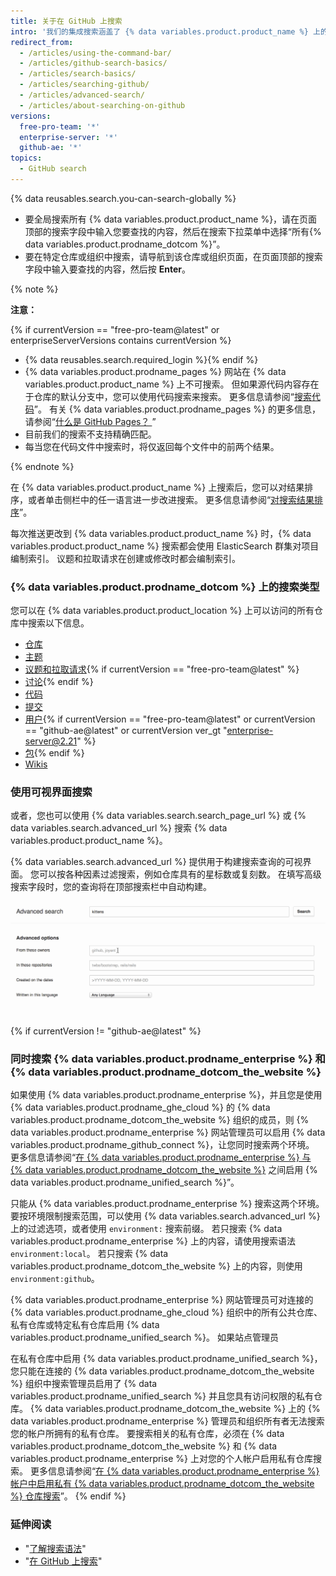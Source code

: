 ```yaml
---
title: 关于在 GitHub 上搜索
intro: '我们的集成搜索涵盖了 {% data variables.product.product_name %} 上的许多仓库、用户和代码行。'
redirect_from:
  - /articles/using-the-command-bar/
  - /articles/github-search-basics/
  - /articles/search-basics/
  - /articles/searching-github/
  - /articles/advanced-search/
  - /articles/about-searching-on-github
versions:
  free-pro-team: '*'
  enterprise-server: '*'
  github-ae: '*'
topics:
  - GitHub search
---
```


{% data reusables.search.you-can-search-globally %}

- 要全局搜索所有 {% data variables.product.product_name %}，请在页面顶部的搜索字段中输入您要查找的内容，然后在搜索下拉菜单中选择“所有{% data variables.product.prodname_dotcom %}”。
- 要在特定仓库或组织中搜索，请导航到该仓库或组织页面，在页面顶部的搜索字段中输入要查找的内容，然后按 **Enter**。

{% note %}

**注意：**

{% if currentVersion == "free-pro-team@latest" or enterpriseServerVersions contains currentVersion %}
- {% data reusables.search.required_login %}{% endif %}
- {% data variables.product.prodname_pages %} 网站在 {% data variables.product.product_name %} 上不可搜索。 但如果源代码内容存在于仓库的默认分支中，您可以使用代码搜索来搜索。 更多信息请参阅“[搜索代码](/articles/searching-code)”。 有关 {% data variables.product.prodname_pages %} 的更多信息，请参阅“[什么是 GitHub Pages？ ](/articles/what-is-github-pages/)”
- 目前我们的搜索不支持精确匹配。
- 每当您在代码文件中搜索时，将仅返回每个文件中的前两个结果。

{% endnote %}

在 {% data variables.product.product_name %} 上搜索后，您可以对结果排序，或者单击侧栏中的任一语言进一步改进搜索。 更多信息请参阅“[对搜索结果排序](/articles/sorting-search-results)”。

每次推送更改到 {% data variables.product.product_name %} 时，{% data variables.product.product_name %} 搜索都会使用 ElasticSearch 群集对项目编制索引。 议题和拉取请求在创建或修改时都会编制索引。

### {% data variables.product.prodname_dotcom %} 上的搜索类型

您可以在 {% data variables.product.product_location %} 上可以访问的所有仓库中搜索以下信息。

- [仓库](/articles/searching-for-repositories)
- [主题](/articles/searching-topics)
- [议题和拉取请求](/articles/searching-issues-and-pull-requests){% if currentVersion == "free-pro-team@latest" %}
- [讨论](/github/searching-for-information-on-github/searching-discussions){% endif %}
- [代码](/articles/searching-code)
- [提交](/articles/searching-commits)
- [用户](/articles/searching-users){% if currentVersion == "free-pro-team@latest" or currentVersion == "github-ae@latest"  or currentVersion ver_gt "enterprise-server@2.21" %}
- [包](/github/searching-for-information-on-github/searching-for-packages){% endif %}
- [Wikis](/articles/searching-wikis)

### 使用可视界面搜索

或者，您也可以使用 {% data variables.search.search_page_url %} 或 {% data variables.search.advanced_url %} 搜索 {% data variables.product.product_name %}。

{% data variables.search.advanced_url %} 提供用于构建搜索查询的可视界面。 您可以按各种因素过滤搜索，例如仓库具有的星标数或复刻数。 在填写高级搜索字段时，您的查询将在顶部搜索栏中自动构建。

![高级搜索](/assets/images/help/search/advanced_search_demo.gif)

{% if currentVersion != "github-ae@latest" %}
### 同时搜索 {% data variables.product.prodname_enterprise %} 和 {% data variables.product.prodname_dotcom_the_website %}

如果使用 {% data variables.product.prodname_enterprise %}，并且您是使用 {% data variables.product.prodname_ghe_cloud %} 的 {% data variables.product.prodname_dotcom_the_website %} 组织的成员，则 {% data variables.product.prodname_enterprise %} 网站管理员可以启用 {% data variables.product.prodname_github_connect %}，让您同时搜索两个环境。 更多信息请参阅“[在 {% data variables.product.prodname_enterprise %} 与 {% data variables.product.prodname_dotcom_the_website %}](/enterprise/admin/guides/developer-workflow/enabling-unified-search-between-github-enterprise-server-and-github-com) 之间启用 {% data variables.product.prodname_unified_search %}”。

只能从 {% data variables.product.prodname_enterprise %} 搜索这两个环境。 要按环境限制搜索范围，可以使用 {% data variables.search.advanced_url %} 上的过滤选项，或者使用 `environment:` 搜索前缀。 若只搜索 {% data variables.product.prodname_enterprise %} 上的内容，请使用搜索语法 `environment:local`。 若只搜索 {% data variables.product.prodname_dotcom_the_website %} 上的内容，则使用 `environment:github`。

{% data variables.product.prodname_enterprise %} 网站管理员可对连接的 {% data variables.product.prodname_ghe_cloud %} 组织中的所有公共仓库、私有仓库或特定私有仓库启用 {% data variables.product.prodname_unified_search %}。
如果站点管理员

在私有仓库中启用 {% data variables.product.prodname_unified_search %}，您只能在连接的 {% data variables.product.prodname_dotcom_the_website %} 组织中搜索管理员启用了 {% data variables.product.prodname_unified_search %} 并且您具有访问权限的私有仓库。 {% data variables.product.prodname_dotcom_the_website %} 上的 {% data variables.product.prodname_enterprise %} 管理员和组织所有者无法搜索您的帐户所拥有的私有仓库。 要搜索相关的私有仓库，必须在 {% data variables.product.prodname_dotcom_the_website %} 和 {% data variables.product.prodname_enterprise %} 上对您的个人帐户启用私有仓库搜索。 更多信息请参阅“[在 {% data variables.product.prodname_enterprise %} 帐户中启用私有 {% data variables.product.prodname_dotcom_the_website %} 仓库搜索](/articles/enabling-private-github-com-repository-search-in-your-github-enterprise-server-account)”。
{% endif %}

### 延伸阅读

- "[了解搜索语法](/articles/understanding-the-search-syntax)"
- "[在 GitHub 上搜索](/articles/searching-on-github)"
